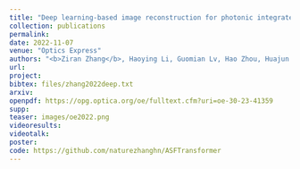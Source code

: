 ```yaml
---
title: "Deep learning-based image reconstruction for photonic integrated interferometric imaging"
collection: publications
permalink: 
date: 2022-11-07
venue: "Optics Express"
authors: "<b>Ziran Zhang</b>, Haoying Li, Guomian Lv, Hao Zhou, Huajun Feng, Zhihai Xu, Qi Li, Tingting Jiang, Yueting Chen"
url: 
project: 
bibtex: files/zhang2022deep.txt
arxiv: 
openpdf: https://opg.optica.org/oe/fulltext.cfm?uri=oe-30-23-41359
supp: 
teaser: images/oe2022.png
videoresults: 
videotalk: 
poster: 
code: https://github.com/naturezhanghn/ASFTransformer
---
```


